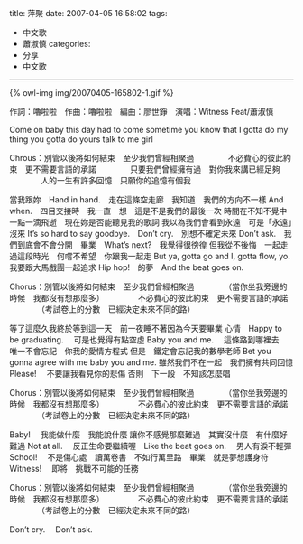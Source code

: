 title: 萍聚
date: 2007-04-05 16:58:02
tags:
- 中文歌
- 蕭淑慎
categories:
- 分享
- 中文歌
---

{% owl-img img/20070405-165802-1.gif %}

作詞：嚕啦啦　作曲：嚕啦啦　編曲：廖世錚　演唱：Witness Feat/蕭淑慎

<!-- more -->

Come on baby this day had to come sometime you know that
I gotta do my thing you gotta do yours talk to me girl

Chrous：別管以後將如何結束　至少我們曾經相聚過
　　　　不必費心的彼此約束　更不需要言語的承諾
　　　　只要我們曾經擁有過　對你我來講已經足夠
　　　　人的一生有許多回憶　只願你的追憶有個我

當我跟妳　Hand in hand.　走在這條空走廊　我知道　我們的方向不一樣
And when.　四目交接時　我一直　想　這是不是我們的最後一次
時間在不知不覺中　一點一滴飛逝　現在妳是否能聽見我的歌詞
我以為我們會看到永遠　可是「永遠」沒來
It’s so hard to say goodbye.　Don’t cry.　別想不確定未來
Don’t ask.　我們到底會不會分開　畢業　What’s next?　我覺得很徬徨
但我從不後悔　一起走過這段時光　何嚐不希望　你跟我一起走
But ya, gotta go and I, gotta flow, yo.　我要跟大馬戲團一起追求
Hip hop!　的夢　And the beat goes on.

Chorus：別管以後將如何結束　至少我們曾經相聚過
　　　　（當你坐我旁邊的時候　我都沒有想那麼多）
　　　　不必費心的彼此約束　更不需要言語的承諾
　　　　（考試卷上的分數　已經決定未來不同的路）

等了這麼久我終於等到這一天　前一夜睡不著因為今天要畢業
心情　Happy to be graduating. 　可是也覺得有點空虛
Baby you and me. 　這條路到哪裡去　唯一不會忘記　你我的愛情方程式
但是　鐵定會忘記我的數學老師
Bet you gonna agree with me baby you and me.
雖然我們不在一起　我們擁有共同回憶　Please! 　不要讓我看見你的悲傷
否則　下一段　不知該怎麼唱

Chorus：別管以後將如何結束　至少我們曾經相聚過
　　　　（當你坐我旁邊的時候　我都沒有想那麼多）
　　　　不必費心的彼此約束　更不需要言語的承諾
　　　　（考試卷上的分數　已經決定未來不同的路）

Baby! 　我能做什麼　我能說什麼
讓你不感覺那麼難過　其實沒什麼　有什麼好難過
Not at all. 　反正生命要繼續喔　Like the beat goes on. 　男人有淚不輕彈
School! 　不是傷心處　讀萬卷書　不如行萬里路　畢業　就是夢想護身符
Witness! 　即將　挑戰不可能的任務

Chorus：別管以後將如何結束　至少我們曾經相聚過
　　　　（當你坐我旁邊的時候　我都沒有想那麼多）
　　　　不必費心的彼此約束　更不需要言語的承諾
　　　　（考試卷上的分數　已經決定未來不同的路）

Don’t cry. 　Don’t ask.